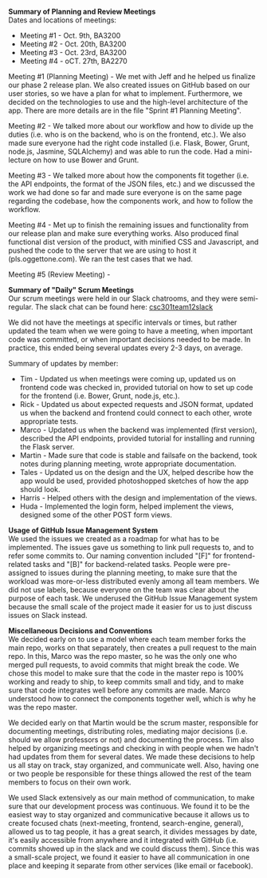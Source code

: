 **Summary of Planning and Review Meetings**  
Dates and locations of meetings:
 * Meeting #1 - Oct. 9th, BA3200
 * Meeting #2 - Oct. 20th, BA3200
 * Meeting #3 - Oct. 23rd, BA3200
 * Meeting #4 - oCT. 27th, BA2270

Meeting #1 (Planning Meeting) - We met with Jeff and he helped us finalize our phase 2 release plan. We also created issues on GitHub based on our user stories, so we have a plan for what to implement. Furthermore, we decided on the technologies to use and the high-level architecture of the app. There are more details are in the file "Sprint #1 Planning Meeting".  

Meeting #2 - We talked more about our workflow and how to divide up the duties (i.e. who is on the backend, who is on the frontend, etc.). We also made sure everyone had the right code installed (i.e. Flask, Bower, Grunt, node.js, Jasmine, SQLAlchemy) and was able to run the code. Had a mini-lecture on how to use Bower and Grunt.  

Meeting #3 - We talked more about how the components fit together (i.e. the API endpoints, the format of the JSON files, etc.) and we discussed the work we had done so far and made sure everyone is on the same page regarding the codebase, how the components work, and how to follow the workflow.  

Meeting #4 - Met up to finish the remaining issues and functionality from our release plan and make sure everything works. Also produced final functional dist version of the product, with minified CSS and Javascript, and pushed the code to the server that we are using to host it (pls.oggettone.com). We ran the test cases that we had.  

Meeting #5 (Review Meeting) - 

**Summary of "Daily" Scrum Meetings**  
Our scrum meetings were held in our Slack chatrooms, and they were semi-regular. The slack chat can be found here: [csc301team12slack](https://csc301team12.slack.com/messages)  

We did not have the meetings at specific intervals or times, but rather updated the team when we were going to have a meeting, when important code was committed, or when important decisions needed to be made. In practice, this ended being several updates every 2-3 days, on average.  

Summary of updates by member:
 * Tim - Updated us when meetings were coming up, updated us on frontend code was checked in, provided tutorial on how to set up code for the frontend (i.e. Bower, Grunt, node.js, etc.).
 * Rick - Updated us about expected requests and JSON format, updated us when the backend and frontend could connect to each other, wrote appropriate tests.
 * Marco - Updated us when the backend was implemented (first version), described the API endpoints, provided tutorial for installing and running the Flask server.
 * Martin - Made sure that code is stable and failsafe on the backend, took notes during planning meeting, wrote appropriate documentation.
 * Tales - Updated us on the design and the UX, helped describe how the app would be used, provided photoshopped sketches of how the app should look.
 * Harris - Helped others with the design and implementation of the views.
 * Huda - Implemented the login form, helped implement the views, designed some of the other POST form views.

**Usage of GitHub Issue Management System**  
We used the issues we created as a roadmap for what has to be implemented. The issues gave us something to link pull requests to, and to refer some commits to. Our naming convention included "[F]" for frontend-related tasks and "[B]" for backend-related tasks. People were pre-assigned to issues during the planning meeting, to make sure that the workload was more-or-less distributed evenly among all team members. We did not use labels, because everyone on the team was clear about the purpose of each task. We underused the GitHub Issue Management system because the small scale of the project made it easier for us to just discuss issues on Slack instead.

**Miscellaneous Decisions and Conventions**  
We decided early on to use a model where each team member forks the main repo, works on that separately, then creates a pull request to the main repo. In this, Marco was the repo master, so he was the only one who merged pull requests, to avoid commits that might break the code. We chose this model to make sure that the code in the master repo is 100% working and ready to ship, to keep commits small and tidy, and to make sure that code integrates well before any commits are made. Marco understood how to connect the components together well, which is why he was the repo master.  

We decided early on that Martin would be the scrum master, responsible for documenting meetings, distributing roles, mediating major decisions (i.e. should we allow professors or not) and documenting the process. Tim also helped by organizing meetings and checking in with people when we hadn't had updates from them for several dates. We made these decisions to help us all stay on track, stay organized, and communicate well. Also, having one or two people be responsible for these things allowed the rest of the team members to focus on their own work.  

We used Slack extensively as our main method of communication, to make sure that our development process was continuous. We found it to be the easiest way to stay organized and communicative because it allows us to create focused chats (next-meeting, frontend, search-engine, general), allowed us to tag people, it has a great search, it divides messages by date, it's easily accessible from anywhere and it integrated with GitHub (i.e. commits showed up in the slack and we could discuss them). Since this was a small-scale project, we found it easier to have all communication in one place and keeping it separate from other services (like email or facebook).
